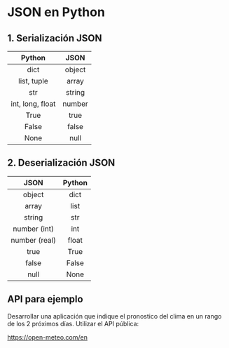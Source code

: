 # JSON en Python

## 1. Serialización JSON
|      Python       |   JSON   |
|:-----------------:|:--------:|
|       dict        |  object  |
|    list, tuple    |  array   |
|        str        |  string  |
| int, long, float  |  number  |
|       True        |   true   |
|       False       |  false   |
|       None        |   null   |

## 2. Deserialización JSON
|     JSON      | Python |
|:-------------:|:------:|
|    object     |  dict  |
|     array     |  list  |
|    string     |  str   |
| number (int)  |  int   |
| number (real) | float  |
|     true      |  True  |
|     false     | False  |
|     null      |  None  |

## API para ejemplo

Desarrollar una aplicación que indique el pronostico del clima en un rango de los 2 próximos días.
Utilizar el API pública:

https://open-meteo.com/en